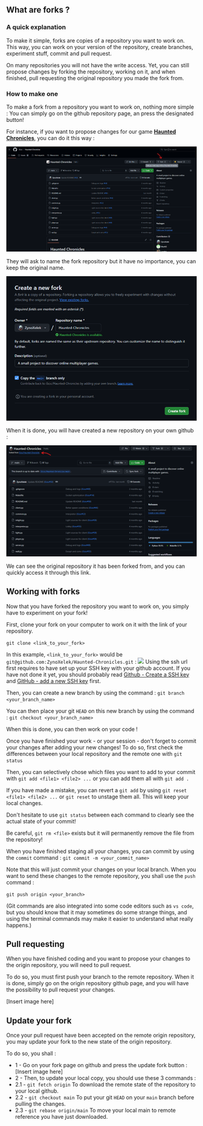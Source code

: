 
## What are forks ?

### A quick explanation

To make it simple, forks are copies of a repository you want to work on. This way, you can work on your version of the repository, create branches, experiment stuff, commit and pull request.

On many repositories you will not have the write access. Yet, you can still propose changes by forking the repository, working on it, and when finished, pull requesting the original repository you made the fork from.

### How to make one

To make a fork from a repository you want to work on, nothing more simple :
You can simply go on the github repository page, an press the designated button!

For instance, if you want to propose changes for our game [**Haunted Chronicles**](https://github.com/iScsc/Haunted-Chronicles), you can do it this way :

![](fork-creation-1.png)

They will ask to name the fork repository but it have no importance, you can keep the original name.

![](fork-creation-2.png)

When it is done, you will have created a new repository on your own github :

![](fork-creation-3.png)

We can see the original repository it has been forked from, and you can quickly access it through this link.

## Working with forks

Now that you have forked the repository you want to work on, you simply have to experiment on your fork!

First, clone your fork on your computer to work on it with the link of your repository.

```git clone <link_to_your_fork>```

In this example, `<link_to_your_fork>` would be `git@github.com:ZynoXelek/Haunted-Chronicles.git` :
![](working-on-your-fork-1.png)
Using the ssh url first requires to have set up your SSH key with your github account. If you have not done it yet, you should probably read [Github - Create a SSH key](https://docs.github.com/en/authentication/connecting-to-github-with-ssh/generating-a-new-ssh-key-and-adding-it-to-the-ssh-agent) and [GitHub - add a new SSH key](https://docs.github.com/en/authentication/connecting-to-github-with-ssh/adding-a-new-ssh-key-to-your-github-account) first.

Then, you can create a new branch by using the command :
```git branch <your_branch_name>```

You can then place your git `HEAD` on this new branch by using the command :
```git checkout <your_branch_name>```

When this is done, you can then work on your code !

Once you have finished your work - or your session - don't forget to commit your changes after adding your new changes! To do so, first check the differences between your local repository and the remote one with ```git status```

Then, you can selectively chose which files you want to add to your commit with ```git add <file1> <file2> ...``` or you can add them all with ```git add .```

If you have made a mistake, you can revert a `git add` by using `git reset <file1> <file2> ...` or `git reset` to unstage them all. This will keep your local changes.

Don't hesitate to use `git status` between each command to clearly see the actual state of your commit!

Be careful, `git rm <file>` exists but it will permanently remove the file from the repository!

When you have finished staging all your changes, you can commit by using the `commit` command :
```git commit -m <your_commit_name>```

Note that this will just commit your changes on your local branch.
When you want to send these changes to the remote repository, you shall use the `push` command :

```git push origin <your_branch>```

(Git commands are also integrated into some code editors such as `vs code`, but you should know that it may sometimes do some strange things, and using the terminal commands may make it easier to understand what really happens.)

## Pull requesting

When you have finished coding and you want to propose your changes to the origin repository, you will need to pull request.

To do so, you must first push your branch to the remote repository.
When it is done, simply go on the origin repository github page, and you will have the possibility to pull request your changes.

[Insert image here]

## Update your fork

Once your pull request have been accepted on the remote origin repository, you may update your fork to the new state of the origin repository.

To do so, you shall :

* 1 - Go on your fork page on github and press the update fork button :
[Insert image here]
* 2 - Then, to update your local copy, you should use these 3 commands :
* 2.1 - `git fetch origin` To download the remote state of the repository to your local github.
* 2.2 - `git checkout main` To put your git `HEAD` on your `main` branch before pulling the changes.
* 2.3 - `git rebase origin/main` To move your local main to remote reference you have just downloaded.
